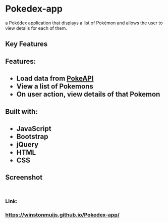 # Pokedex-app
a Pokédex application that displays a list of Pokémon and allows the user to view details for each of them.

<h2>Key Features<h2>

<h2>Features:<h2>
  
* Load data from <a href="https://pokeapi.co">PokeAPI</a>
* View a list of Pokemons
* On user action, view details of that Pokemon

<h2>Built with:<h2>
  
* JavaScript
* Bootstrap
* jQuery
* HTML
* CSS

<h2>Screenshot<h2>
  
<img src="">

<h3>Link:<h3> <a href="https://winstonmuijs.github.io/Pokedex-app/">https://winstonmuijs.github.io/Pokedex-app/</a>
